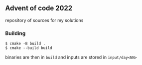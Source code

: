 ## Advent of code 2022
repository of sources for my solutions

### Building
```shell
$ cmake -B build .
$ cmake --build build
```

binaries are then in `build` and inputs are stored in `input/day<NN>`

